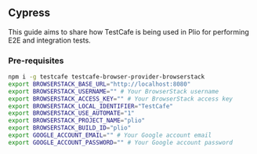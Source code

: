 ## Cypress
This guide aims to share how TestCafe is being used in Plio for performing E2E and integration tests.

### Pre-requisites
```sh
npm i -g testcafe testcafe-browser-provider-browserstack
export BROWSERSTACK_BASE_URL="http://localhost:8080"
export BROWSERSTACK_USERNAME="" # Your BrowserStack username
export BROWSERSTACK_ACCESS_KEY="" # Your BrowserStack access key
export BROWSERSTACK_LOCAL_IDENTIFIER="TestCafe"
export BROWSERSTACK_USE_AUTOMATE="1"
export BROWSERSTACK_PROJECT_NAME="plio"
export BROWSERSTACK_BUILD_ID="plio"
export GOOGLE_ACCOUNT_EMAIL="" # Your Google account email
export GOOGLE_ACCOUNT_PASSWORD="" # Your Google account password
```
